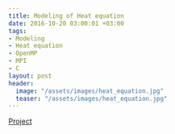 ```yaml
---
title: Modeling of Heat equation
date: 2016-10-20 03:00:01 +03:00
tags:
- Modeling
- Heat equation
- OpenMP
- MPI
- C
layout: post
header:
  image: "/assets/images/heat_equation.jpg"
  teaser: "/assets/images/heat_equation.jpg"
---
```


[Project](https://github.com/akarazeev/HeatEquation-5sem-MIPT-2016)

